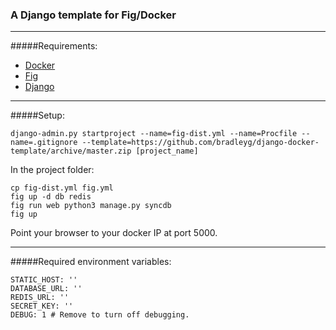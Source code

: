 ### A Django template for Fig/Docker

---
#####Requirements:
- [Docker](https://www.docker.io/)
- [Fig](http://www.fig.sh/install.html)
- [Django](https://www.djangoproject.com/)

***
#####Setup:
```shell
django-admin.py startproject --name=fig-dist.yml --name=Procfile --name=.gitignore --template=https://github.com/bradleyg/django-docker-template/archive/master.zip [project_name]
```
In the project folder:
```shell
cp fig-dist.yml fig.yml
fig up -d db redis
fig run web python3 manage.py syncdb
fig up
```
Point your browser to your docker IP at port 5000.
***
#####Required environment variables:
```shell
STATIC_HOST: ''
DATABASE_URL: ''
REDIS_URL: ''
SECRET_KEY: ''
DEBUG: 1 # Remove to turn off debugging.
```

